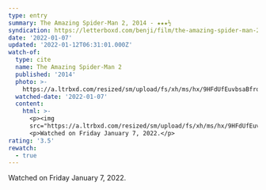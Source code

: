 ```yaml
---
type: entry
summary: The Amazing Spider-Man 2, 2014 - ★★★½
syndication: https://letterboxd.com/benji/film/the-amazing-spider-man-2/1/
date: '2022-01-07'
updated: '2022-01-12T06:31:01.000Z'
watch-of:
  type: cite
  name: The Amazing Spider-Man 2
  published: '2014'
  photo: >-
    https://a.ltrbxd.com/resized/sm/upload/fs/xh/ms/hx/9HFdUfEuvbsaBfroPZNeDiA9W9-0-500-0-750-crop.jpg?k=9688987fe1
  watched-date: '2022-01-07'
  content:
    html: >-
      <p><img
      src="https://a.ltrbxd.com/resized/sm/upload/fs/xh/ms/hx/9HFdUfEuvbsaBfroPZNeDiA9W9-0-500-0-750-crop.jpg?k=9688987fe1"/></p>
      <p>Watched on Friday January 7, 2022.</p>
rating: '3.5'
rewatch:
  - true
---
```

Watched on Friday January 7, 2022.
